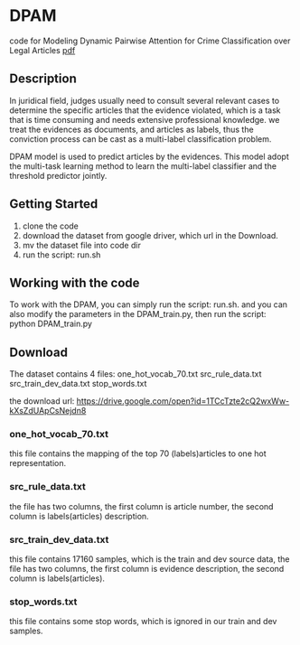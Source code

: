 # DPAM
code for Modeling Dynamic Pairwise Attention for Crime Classification over Legal Articles [pdf](https://dl.acm.org/citation.cfm?doid=3209978.3210057)

## Description
In juridical field, judges usually need to consult several relevant cases to determine the specific articles that the evidence violated, which is a task that is time consuming and needs
extensive professional knowledge. we treat the evidences as documents, and articles as labels, thus
the conviction process can be cast as a multi-label classification problem.

DPAM model is used to predict articles by the evidences. This model adopt the multi-task learning method to learn the multi-label classifier and the threshold predictor jointly.

## Getting Started
1. clone the code
2. download the dataset from google driver, which url in the Download.
3. mv the dataset file into code dir
4. run the script: run.sh

## Working with the code
To work with the DPAM, you can simply run the script: run.sh. and you can also modify the parameters in the DPAM_train.py, then run the script: python DPAM_train.py

## Download
The dataset contains 4 files: one_hot_vocab_70.txt  src_rule_data.txt  src_train_dev_data.txt  stop_words.txt

the download url: https://drive.google.com/open?id=1TCcTzte2cQ2wxWw-kXsZdUApCsNejdn8
### one_hot_vocab_70.txt
this file contains the mapping of the top 70 (labels)articles to one hot representation.
### src_rule_data.txt
the file has two columns, the first column is article number, the second column is labels(articles) description.
### src_train_dev_data.txt
this file contains 17160 samples, which is the train and dev source data, the file has two columns, the first column is evidence description, the second column is labels(articles).
### stop_words.txt
this file contains some stop words, which is ignored in our train and dev samples.

